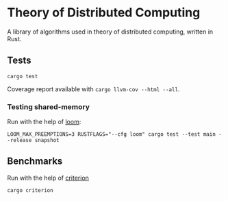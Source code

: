 # Theory of Distributed Computing

A library of algorithms used in theory of distributed computing, written in Rust. 

## Tests

```
cargo test
```

Coverage report available with `cargo llvm-cov --html --all`.

### Testing shared-memory

Run with the help of [loom](https://github.com/tokio-rs/loom):
```
LOOM_MAX_PREEMPTIONS=3 RUSTFLAGS="--cfg loom" cargo test --test main --release snapshot
```

## Benchmarks

Run with the help of [criterion](https://github.com/bheisler/criterion.rs)
```
cargo criterion
```
